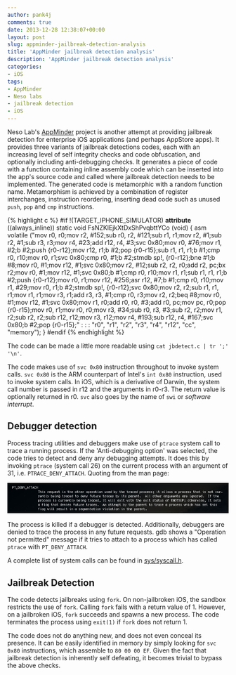 ```yaml
---
author: pank4j
comments: true
date: 2013-12-28 12:38:07+00:00
layout: post
slug: appminder-jailbreak-detection-analysis
title: 'AppMinder jailbreak detection analysis'
description: 'AppMinder jailbreak detection analysis'
categories:
- iOS
tags:
- AppMinder
- Neso labs
- jailbreak detection
- iOS
---
```

 

Neso Lab's [AppMinder](http://appminder.nesolabs.de/) project is another attempt at providing jailbreak detection for enterprise iOS applications (and perhaps AppStore apps). It provides three variants of jailbreak detections codes, each with an increasing level of self integrity checks and code obfuscation, and optionally including anti-debugging checks. It generates a piece of code with a function containing inline assembly code which can be inserted into the app's source code and called where jailbreak detection needs to be implemented. The generated code is metamorphic with a random function name. Metamorphism is achieved by a combination of register interchanges, instruction reordering, inserting dead code such as unused ``push``, ``pop`` and ``cmp`` instructions.

{% highlight c %}
#if !(TARGET_IPHONE_SIMULATOR)
__attribute__ ((always_inline)) static void
FsNZKlEjkXtDxShPvqbttYCo (void)
{
        asm volatile ("mov r0, r0;mov r2, #152;sub r0, r2, #121;sub r1, r1;mov r2, #1;sub r2, #1;sub r3, r3;mov r4, #23;add r12, r4, #3;svc 0x80;mov r0, #76;mov r1, #2;b #2;push {r0-r12};mov r12, r1;b #2;pop {r0-r15};sub r1, r1, r1;b #1;cmp r0, r10;mov r0, r1;svc 0x80;cmp r0, #1;b #2;stmdb sp!, {r0-r12};bne #1;b #8;mov r0, #1;mov r12, #1;svc 0x80;mov r2, #12;sub r2, r2, r0;add r2, pc;bx r2;mov r0, #1;mov r12, #1;svc 0x80;b #1;cmp r0, r10;mov r1, r1;sub r1, r1, r1;b #2;push {r0-r12};mov r0, r1;mov r12, #256;asr r12, #7;b #1;cmp r0, r10;mov r1, #29;mov r0, r1;b #2;stmdb sp!, {r0-r12};svc 0x80;mov r2, r2;sub r1, r1, r1;mov r1, r1;mov r3, r1;add r3, r3, #1;cmp r0, r3;mov r2, r2;beq #8;mov r0, #1;mov r12, #1;svc 0x80;mov r1, r0;add r0, r0, #3;add r0, pc;mov pc, r0;pop {r0-r15};mov r0, r1;mov r0, r0;mov r3, #34;sub r0, r3, #3;sub r2, r2;mov r1, r2;sub r2, r2;sub r12, r12;mov r3, r12;mov r4, #193;sub r12, r4, #167;svc 0x80;b #2;pop {r0-r15};" : : : "r0", "r1", "r2", "r3", "r4", "r12", "cc", "memory");
}
#endif
{% endhighlight %}

The code can be made a little more readable using ``cat jbdetect.c | tr ';' '\n'``.


The code makes use of ``svc 0x80`` instruction throughout to invoke system calls. ``svc 0x80`` is the ARM counterpart of Intel's ``int 0x80`` instruction, used to invoke system calls. In iOS, which is a derivative of Darwin, the system call number is passed in r12 and the arguments in r0-r3. The return value is optionally returned in r0. ``svc`` also goes by the name of ``swi`` or _software interrupt_.


## Debugger detection

Process tracing utilities and debuggers make use of ``ptrace`` system call to trace a running process. If the 'Anti-debugging option' was selected, the code tries to detect and deny any debugging attempts. It does this by invoking ``ptrace`` (system call 26) on the current process with an argument of 31, i.e. ``PTRACE_DENY_ATTACH``. Quoting from the man page:

![ptrace](/public/images/ptrace.png)

The process is killed if a debugger is detected. Additionally, debuggers are denied to trace the process in any future requests. gdb shows a "Operation not permitted" message if it tries to attach to a process which has called ``ptrace`` with ``PT_DENY_ATTACH``.


A complete list of system calls can be found in [sys/syscall.h](http://www.opensource.apple.com/source/xnu/xnu-1228.5.20/bsd/sys/syscall.h).


## Jailbreak Detection

The code detects jailbreaks using ``fork``. On non-jailbroken iOS, the sandbox restricts the use of ``fork``. Calling ``fork`` fails with a return value of 1. However, on a jailbroken iOS, ``fork`` succeeds and spawns a new process. The code terminates the process using ``exit(1)`` if ``fork`` does not return 1.

<p></p>

The code does not do anything new, and does not even conceal its presence. It can be easily identified in memory by simply looking for ``svc 0x80`` instructions, which assemble to ``80 00 00 EF``. Given the fact that jailbreak detection is inherently self defeating, it becomes trivial to bypass the above checks.
